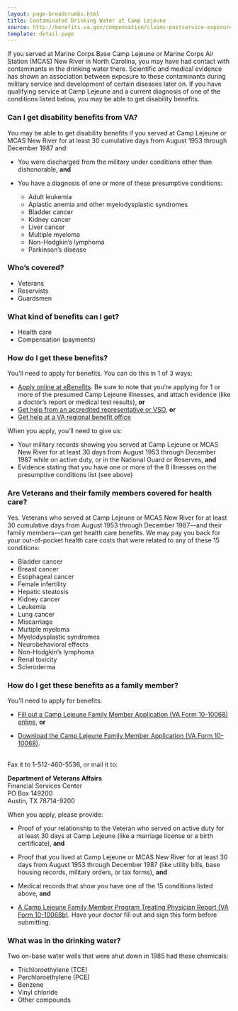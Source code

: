 ```yaml
---
layout: page-breadcrumbs.html
title: Contaminated Drinking Water at Camp Lejeune
source: http://benefits.va.gov/compensation/claims-postservice-exposures-camp_lejeune_water.asp
template: detail-page
---
```


<div class="va-introtext">

If you served at Marine Corps Base Camp Lejeune or Marine Corps Air Station (MCAS) New River in North Carolina, you may have had contact with contaminants in the drinking water there. Scientific and medical evidence has shown an association between exposure to these contaminants during military service and development of certain diseases later on. If you have qualifying service at Camp Lejeune and a current diagnosis of one of the conditions listed below, you may be able to get disability benefits.

</div>


<div class="feature" markdown="1">

### Can I get disability benefits from VA?


You may be able to get disability benefits if you served at Camp Lejeune or MCAS New River for at least 30 cumulative days from August 1953 through December 1987 and:

- You were discharged from the military under conditions other than dishonorable, **and**
- You have a diagnosis of one or more of these presumptive conditions:

  - Adult leukemia
  - Aplastic anemia and other myelodysplastic syndromes
  - Bladder cancer
  - Kidney cancer
  - Liver cancer
  - Multiple myeloma
  - Non-Hodgkin’s lymphoma
  - Parkinson’s disease

### Who’s covered?

- Veterans
- Reservists
- Guardsmen

</div>

### What kind of benefits can I get?

- Health care
- Compensation (payments)

### How do I get these benefits?

You’ll need to apply for benefits. You can do this in 1 of 3 ways:

- [Apply online at eBenefits](http://www.ebenefits.va.gov). Be sure to note that you’re applying for 1 or more of the presumed Camp Lejeune illnesses, and attach evidence (like a doctor’s report or medical test results),
**or**
- [Get help from an accredited representative or VSO](https://www.va.gov/ogc/apps/accreditation/index.asp),
**or**
- [Get help at a VA regional benefit office](https://www.vets.gov/facility-locator/)

When you apply, you’ll need to give us:

- Your military records showing you served at Camp Lejeune or MCAS New River for at least 30 days from August 1953 through December 1987 while on active duty, or in the National Guard or Reserves,
**and**
- Evidence stating that you have one or more of the 8 illnesses on the presumptive conditions list (see above)


### Are Veterans and their family members covered for health care?

Yes. Veterans who served at Camp Lejeune or MCAS New River for at least 30 cumulative days from August 1953 through December 1987—and their family members—can get health care benefits. We may pay you back for your out-of-pocket health care costs that were related to any of these 15 conditions:

- Bladder cancer
- Breast cancer
- Esophageal cancer
- Female infertility
- Hepatic steatosis
- Kidney cancer
- Leukemia
- Lung cancer
- Miscarriage
- Multiple myeloma
- Myelodysplastic syndromes
- Neurobehavioral effects
- Non-Hodgkin’s lymphoma
- Renal toxicity
- Scleroderma

### How do I get these benefits as a family member?

You’ll need to apply for benefits:

-	[Fill out a Camp Lejeune Family Member Application (VA Form 10-10068) online](https://www.clfamilymembers.fsc.va.gov/Home/Index?ReturnUrl=%2FApp%2FStepApplicant), **or**

- [Download the Camp Lejeune Family Member Application (VA Form 10-10068)](https://www.clfamilymembers.fsc.va.gov/Home/DownloadForm/10-10068). 
<br>
Fax it to 1-512-460-5536, or mail it to:

<p class="va-address-block">
<b>Department of Veterans Affairs</b><br>
Financial Services Center<br>
PO Box 149200<br>
Austin, TX 78714-9200<br>
</p>

When you apply, please provide:

- Proof of your relationship to the Veteran who served on active duty for at least 30 days at Camp Lejeune (like a marriage license or a birth certificate), **and**

- Proof that you lived at Camp Lejeune or MCAS New River for at least 30 days from August 1953 through December 1987 (like utility bills, base housing records, military orders, or tax forms), **and**

- Medical records that show you have one of the 15 conditions listed above, **and**

- [A Camp Lejeune Family Member Program Treating Physician Report (VA Form 10-10068b)](https://www.clfamilymembers.fsc.va.gov/Home/DownloadForm/10-10068b). Have your doctor fill out and sign this form before submitting.  

<div class="feature" markdown="1">

### What was in the drinking water?

Two on-base water wells that were shut down in 1985 had these chemicals:

- Trichloroethylene (TCE)
- Perchloroethylene (PCE)
- Benzene
- Vinyl chloride
- Other compounds

</div>

